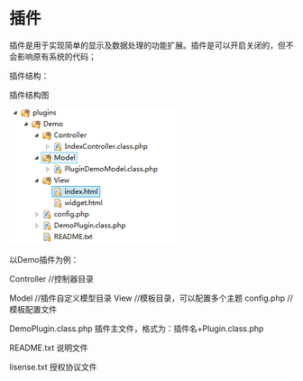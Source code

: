 # 插件

插件是用于实现简单的显示及数据处理的功能扩展。插件是可以开启关闭的，但不会影响原有系统的代码；

插件结构：

插件结构图

![](images/54aa90907a9f6.png)


以Demo插件为例：

Controller //控制器目录

Model   //插件自定义模型目录
View    //模板目录，可以配置多个主题
config.php //模板配置文件

DemoPlugin.class.php 插件主文件，格式为：插件名+Plugin.class.php

README.txt 说明文件

lisense.txt 授权协议文件

